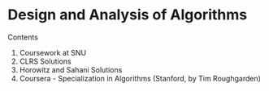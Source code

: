 # Design and Analysis of Algorithms

Contents

1. Coursework at SNU
2. CLRS Solutions
3. Horowitz and Sahani Solutions
4. Coursera - Specialization in Algorithms (Stanford, by Tim Roughgarden)
